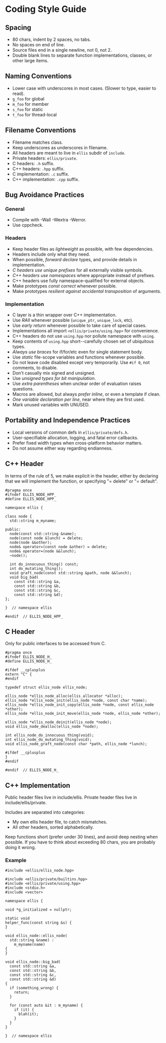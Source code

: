 # Coding Style Guide

## Spacing

* 80 chars, indent by 2 spaces, no tabs.
* No spaces on end of line.
* Source files end in a single newline, not 0, not 2.
* Double blank lines to separate function implementations, classes, or other large items.

## Naming Conventions

* Lower case with underscores in most cases.  (Slower to type, easier to read).
* `g_foo` for global
* `m_foo` for member
* `s_foo` for static
* `t_foo` for thread-local

## Filename Conventions

* Filename matches class.
* Keep underscores as underscores in filename.
* All headers are meant to live in `ellis` subdir of `include`.
* Private headers: `ellis/private`.
* C headers: `.h` suffix.
* C++ headers: `.hpp` suffix.
* C implementation: `.c` suffix.
* C++ implementation: `.cpp` suffix.

## Bug Avoidance Practices

### General

* Compile with -Wall -Wextra -Werror.
* Use cppcheck.

### Headers

* Keep header files as *lightweight* as possible, with few dependencies.
* Headers include only what they need.
* When possible, *forward declare* types, and provide details in implementation.
* *C headers use unique prefixes* for all externally visible symbols.
* *C++ headers use namespaces* where appropriate instead of prefixes.
* C++ headers use fully namespace-qualified for external objects.
* Make prototypes *const correct* whenever possible.
* Make prototypes *resilient against accidental transposition* of arguments.

### Implementation

* C layer is a thin wrapper over C++ implementation.
* Use *RAII* whenever possible (`unique_ptr`, `unique_lock`, etc).
* Use *early return* whenever possible to take care of special cases.
* Implementations all import `<ellis/private/using.hpp>` for convenience.
* C++ headers do not use `using.hpp` nor pollute namespace with `using`.
* Keep contents of `using.hpp` short--carefully chosen set of ubiquitous types.
* *Always use braces* for if/for/etc even for single statement body.
* Use *static* file-scope variables and functions whenever possible.
* Do not leave code disabled except very temporarily.  Use `#if 0`, not
  comments, to disable.
* Don't casually mix signed and unsigned.
* Use *unsigned types for bit manipulation*.
* Use *extra parentheses* when unclear order of evaluation raises questions.
* Macros are allowed, but always *prefer inline*, or even a template if clean.
* *One variable declaration per line*, near where they are first used.
* Mark unused variables with UNUSED.

## Portability and Independence Practices

* Local versions of common defs in `ellis/private/defs.h`.
* User-specifiable allocation, logging, and fatal error callbacks.
* Prefer fixed width types when cross-platform behavior matters.
* Do not assume either way regarding endianness.

## C++ Header

In terms of the rule of 5, we make explicit in the header, either by declaring
that we will implement the function, or specifying "= delete" or "= default".

```
#pragma once
#ifndef ELLIS_NODE_HPP_
#define ELLIS_NODE_HPP_

namespace ellis {

class node {
  std::string m_myname;

public:
  node(const std::string &name);
  node(const node &lunch) = delete;
  node(node &&other);
  node& operator=(const node &other) = delete;
  node& operator=(node &&lunch);
  ~node();

  int do_innocuous_thing() const;
  int do_mutating_thing();
  void graft_node(const std::string &path, node &&lunch);
  void big_bad(
    const std::string &a,
    const std::string &b,
    const std::string &c,
    const std::string &d);
};

}  // namespace ellis

#endif  // ELLIS_NODE_HPP_
```

## C Header

Only for public interfaces to be accessed from C.

```
#pragma once
#ifndef ELLIS_NODE_H_
#define ELLIS_NODE_H_

#ifdef __cplusplus
extern "C" {
#endif

typedef struct ellis_node ellis_node;

ellis_node *ellis_node_alloc(ellis_allocator *alloc);
ellis_node *ellis_node_init(ellis_node *node, const char *name);
ellis_node *ellis_node_init_copy(ellis_node *node, const ellis_node *other);
ellis_node *ellis_node_init_move(ellis_node *node, ellis_node *other);

ellis_node *ellis_node_deinit(ellis_node *node);
void ellis_node_dealloc(ellis_node *node);

int ellis_node_do_innocuous_thing(void);
int ellis_node_do_mutating_thing(void);
void ellis_node_graft_node(const char *path, ellis_node *lunch);

#ifdef __cplusplus
}
#endif

#endif  // ELLIS_NODE_H_
```

## C++ Implementation

Public header files live in include/ellis.
Private header files live in include/ellis/private.

Includes are separated into categories:

* My own ellis header file, to catch mismatches.
* All other headers, sorted alphabetically.

Keep functions short (prefer under 30 lines), and avoid deep nesting when
possible.  If you have to think about exceeding 80 chars, you are probably
doing it wrong.

### Example

```
#include <ellis/ellis_node.hpp>

#include <ellis/private/builtins.hpp>
#include <ellis/private/using.hpp>
#include <stdio.h>
#include <vector>

namespace ellis {

void *g_initialized = nullptr;

static void
helper_func(const string &s) {
}

void ellis_node::ellis_node(
  std::string &name) :
    m_myname(name)
{
}

void ellis_node::big_bad(
  const std::string &a,
  const std::string &b,
  const std::string &c,
  const std::string &d)
{
  if (something_wrong) {
    return;
  }

  for (const auto &it : m_myname) {
    if (it) {
      blah(it);
    }
  }
}

}  // namespace ellis
```
